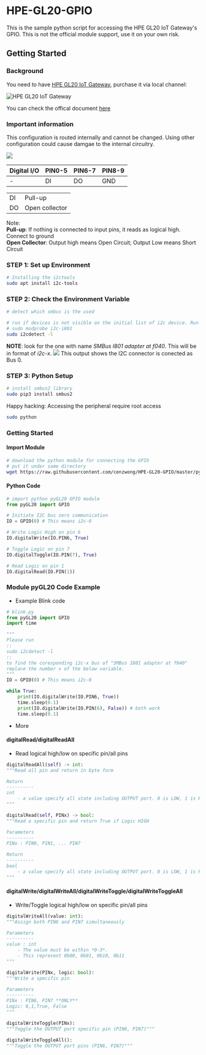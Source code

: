 # HPE-GL20-GPIO
This is the sample python script for accessing the HPE GL20 IoT Gateway's GPIO. This is not the official module support, use it on your own risk.

## Getting Started
### Background
You need to have [HPE GL20 IoT Gateway](https://buy.hpe.com/us/en/servers/edgeline-systems/edgeline-systems/edgeline-intelligent-gateways/hpe-gl20-iot-gateway/p/1008670391),  purchase it via local channel: 

![HPE GL20 IoT Gateway](https://assets.ext.hpe.com/is/image/hpedam/s00004847?$thumbnail$&.png)

You can check the offical document [here](https://support.hpe.com/hpesc/public/docDisplay?docLocale=en_US&docId=a00008434en_us)

### Important information

This configuration is routed internally and cannot be changed. Using other configuration could cause damgae to the internal circuitry.

![](https://github.com/helloezmeral/HPE-GL20-GPIO/blob/master/.doc/image/GL20_DIO.png?raw=true)

| Digital I/O | PIN0-5 | PIN6-7 | PIN8-9|
---|---|---|---
| - | DI | DO | GND |

|||
|---|---|
| DI | Pull-up|
| DO | Open collector |

Note: \
**Pull-up**: If nothing is connected to input pins, it reads as logical high. Connect to ground\
**Open Collector**: Output high means Open Circuit; Output Low means Short Circuit
### STEP 1: Set up Environment

```sh
# Installing the i2ctools
sudo apt install i2c-tools
```

### STEP 2: Check the Environment Variable
```sh
# detect which smbus is the used

# run if devices is not visible on the initial list of i2c device. Run this:
# sudo modprobe i2c-i801 
sudo i2cdetect -l
```
**NOTE**: look for the one with name *SMBus I801 adapter at f040*. This will be in format of *i2c-x*.
![](https://github.com/helloezmeral/HPE-GL20-GPIO/blob/master/.doc/image/i2cdetect.png?raw=true)
This output shows the I2C connector is conected as Bus 0.

### STEP 3: Python Setup
```sh
# install smbus2 library
sudo pip3 install smbus2
```

Happy hacking: Accessing the peripheral require root access
```sh
sudo python
```
### Getting Started

#### Import Module
```sh
# download the python module for connecting the GPIO
# put it under same directory
wget https://raw.githubusercontent.com/cenzwong/HPE-GL20-GPIO/master/pyGL20.py 
```
#### Python Code
```py
# import python pyGL20 GPIO module
from pyGL20 import GPIO

# Initiate I2C bus zero communication
IO = GPIO(0) # This means i2c-0

# Write Logic High on pin 6
IO.digitalWrite(IO.PIN6, True)

# Toggle Logic on pin 7 
IO.digitalToggle(IO.PIN(7), True)

# Read Logic on pin 1 
IO.digitalRead(IO.PIN(1))
```

### Module pyGL20 Code Example
- Example Blink code

```py
# blink.py
from pyGL20 import GPIO
import time

"""
Please run 
::
sudo i2cdetect -l
::
to find the coresponding i2c-x bus of "SMBus I801 adapter at f040"
replace the number x of the below variable.
"""
IO = GPIO(0) # This means i2c-0

while True:
    print(IO.digitalWrite(IO.PIN6, True))
    time.sleep(0.1)
    print(IO.digitalWrite(IO.PIN(6), False)) # both work
    time.sleep(0.1)
```

- More
#### digitalRead/digitalReadAll
- Read logical high/low on specific pin/all pins
```py
digitalReadAll(self) -> int:
"""Read all pin and return in byte form

Return
----------
int
    - a value specify all state including OUTPUT port. 0 is LOW, 1 is HIGH
"""
```

```py
digitalRead(self, PINx) -> bool:
"""Read a specific pin and return True if Logic HIGH

Parameters
----------
PINx : PIN0, PIN1, ... PIN7

Return
----------
bool
    - a value specify all state including OUTPUT port. 0 is LOW, 1 is HIGH
"""
```
#### digitalWrite/digitalWriteAll/digitalWriteToggle/digitalWriteToggleAll
- Write/Toggle logical high/low on specific pin/all pins
```py
digitalWriteAll(value: int):
"""Assign both PIN6 and PIN7 simultaneously

Parameters
----------
value : int
    - The value must be within *0-3*. 
    - This represent 0b00, 0b01, 0b10, 0b11
"""
```
```py
digitalWrite(PINx, logic: bool):
"""Write a specific pin

Parameters
----------
PINx : PIN6, PIN7 **ONLY**
Logic: 0,1,True, False
"""
```
```py
digitalWriteToggle(PINx):
"""Toggle the OUTPUT port specific pin (PIN6, PIN7)"""
```
```py
digitalWriteToggleAll():
"""Toggle the OUTPUT port pins (PIN6, PIN7)"""
```
